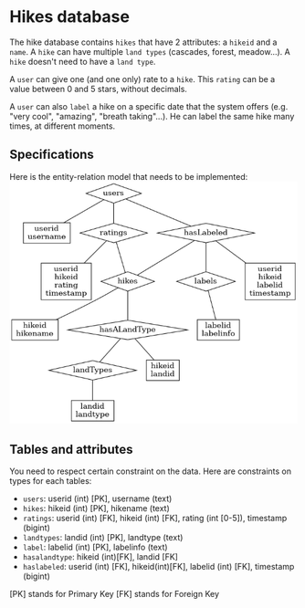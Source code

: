 # Hikes database

The hike database contains `hikes` that have 2 attributes: a `hikeid` and a `name`.
A `hike` can have multiple `land types` (cascades, forest, meadow...). 
A `hike` doesn't need to have a `land type`.

A `user` can give one (and one only) rate to a `hike`. 
This `rating` can be a value between 0 and 5 stars, without decimals.

A `user` can also `label` a hike on a specific date that the system offers (e.g. "very cool", "amazing", "breath taking"...). 
He can label the same hike many times, at different moments.


## Specifications

Here is the entity-relation model that needs to be implemented:
![Entity Relation Diagram](docs/erd.png)

## Tables and attributes

You need to respect certain constraint on the data. 
Here are constraints on types for each tables:
- `users`: userid (int) [PK], username (text)
- `hikes`: hikeid (int) [PK], hikename (text) 
- `ratings`: userid (int) [FK], hikeid (int) [FK], rating (int [0-5]), timestamp (bigint)
- `landtypes`: landid (int) [PK], landtype (text)
- `label`: labelid (int) [PK], labelinfo (text)
- `hasalandtype`: hikeid (int)[FK], landid [FK]
- `haslabeled`: userid (int) [FK], hikeid(int)[FK], labelid (int) [FK], timestamp (bigint)

[PK] stands for Primary Key
[FK] stands for Foreign Key

